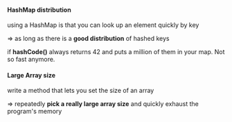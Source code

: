 <h4>HashMap distribution</h4> 
using a HashMap is that you can look up an element quickly by key

=> as long as there is a **good distribution** of hashed keys

if **hashCode()** always returns 42 and puts a million of them in your map. Not so fast anymore.


<h4>Large Array size</h4>
write a method that lets you set the size of an array

=> repeatedly **pick a really large array size** and quickly exhaust the program's memory